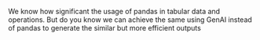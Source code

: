 We know how significant the usage of pandas in tabular data and operations. But do you know we can achieve the same using GenAI instead of pandas to generate the similar but more efficient outputs 